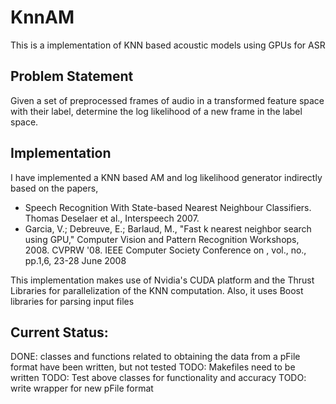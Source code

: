 KnnAM
=====

This is a implementation of KNN based acoustic models using GPUs for ASR

## Problem Statement
Given a set of preprocessed frames of audio in a transformed feature space
with their label, determine the log likelihood of a new frame in the label
space.

## Implementation
I have implemented a KNN based AM and log likelihood generator indirectly
based on the papers,


* Speech Recognition With State-based Nearest Neighbour Classifiers. Thomas
  Deselaer et al., Interspeech 2007.
* Garcia, V.; Debreuve, E.; Barlaud, M., "Fast k nearest neighbor search
  using GPU," Computer Vision and Pattern Recognition Workshops, 2008. CVPRW
  '08. IEEE Computer Society Conference on , vol., no., pp.1,6, 23-28 June
  2008

This implementation makes use of Nvidia's CUDA platform and the Thrust
Libraries for parallelization of the KNN computation. Also, it uses Boost
libraries for parsing input files 

## Current Status:
DONE: classes and functions related to obtaining the data from a pFile format
have been written, but not tested
TODO: Makefiles need to be written
TODO: Test above classes for functionality and accuracy
TODO: write wrapper for new pFile format










